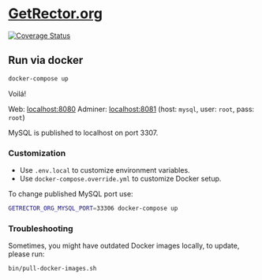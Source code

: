 # [GetRector.org](https://getrector.org)

[![Coverage Status](https://coveralls.io/repos/github/rectorphp/getrector.org/badge.svg?branch=master)](https://coveralls.io/github/rectorphp/getrector.org?branch=master)


## Run via docker

```bash
docker-compose up
```

Voilá!

Web: [localhost:8080](http://localhost:8080)
Adminer: [localhost:8081](http://localhost:8081) (host: `mysql`, user: `root`, pass: `root`)

MySQL is published to localhost on port 3307.

### Customization

- Use `.env.local` to customize environment variables.
- Use `docker-compose.override.yml` to customize Docker setup.

To change published MySQL port use:
```bash
GETRECTOR_ORG_MYSQL_PORT=33306 docker-compose up
```


### Troubleshooting

Sometimes, you might have outdated Docker images locally, to update, please run:
```bash
bin/pull-docker-images.sh
```
